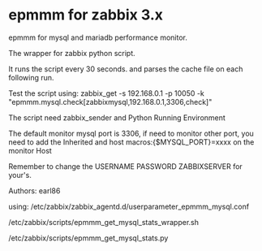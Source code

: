 # epmmm for zabbix 3.x
epmmm for mysql and mariadb performance monitor. 


The wrapper for zabbix python script.


It runs the script every 30 seconds. and parses the cache file on each following run.


Test the script using: zabbix_get -s 192.168.0.1 -p 10050 -k "epmmm.mysql.check[zabbixmysql,192.168.0.1,3306,check]"


The script need zabbix_sender and Python Running Environment


The default monitor mysql port is 3306, if need to monitor other port, you need to add the Inherited and host macros:{$MYSQL_PORT}=xxxx on the monitor Host


Remember to change the USERNAME PASSWORD ZABBIXSERVER for your's.


Authors: earl86

using:
/etc/zabbix/zabbix_agentd.d/userparameter_epmmm_mysql.conf

/etc/zabbix/scripts/epmmm_get_mysql_stats_wrapper.sh

/etc/zabbix/scripts/epmmm_get_mysql_stats.py
